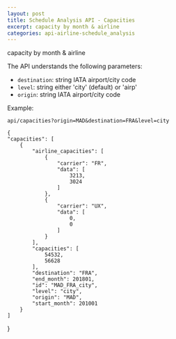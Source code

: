 ```yaml
---
layout: post
title: Schedule Analysis API - Capacities
excerpt: capacity by month & airline
categories: api-airline-schedule_analysis
---
```


capacity by month & airline

The API understands the following parameters:
* `destination`: string IATA airport/city code
* `level`: string either 'city' (default) or 'airp'
* `origin`: string IATA airport/city code

Example:

    api/capacities?origin=MAD&destination=FRA&level=city

    {
    "capacities": [
        {
            "airline_capacities": [
                {
                    "carrier": "FR", 
                    "data": [
                        3213, 
                        3024
                    ]
                }, 
                {
                    "carrier": "UX", 
                    "data": [
                        0, 
                        0
                    ]
                }
            ], 
            "capacities": [
                54532, 
                56628
            ], 
            "destination": "FRA", 
            "end_month": 201801, 
            "id": "MAD_FRA_city", 
            "level": "city", 
            "origin": "MAD", 
            "start_month": 201001
        }
    ]
}
